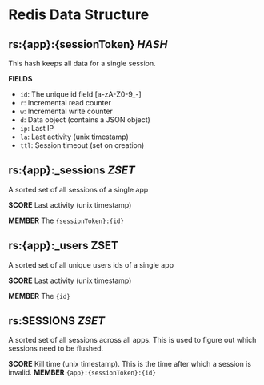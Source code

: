 # Redis Data Structure


## rs:{app}:{sessionToken} *HASH*

This hash keeps all data for a single session.

**FIELDS** 
* `id`: The unique id field [a-zA-Z0-9_-]
* `r`: Incremental read counter
* `w`: Incremental write counter
* `d`: Data object (contains a JSON object)
* `ip`: Last IP
* `la`: Last activity (unix timestamp)
* `ttl`: Session timeout (set on creation)


## rs:{app}:_sessions *ZSET*

A sorted set of all sessions of a single app

**SCORE** Last activity (unix timestamp)

**MEMBER** The `{sessionToken}:{id}`


## rs:{app}:_users ZSET

A sorted set of all unique users ids of a single app

**SCORE** Last activity (unix timestamp)

**MEMBER** The `{id}`


## rs:SESSIONS *ZSET*

A sorted set of all sessions across all apps. This is used to figure out which sessions need to be flushed.

**SCORE** Kill time (unix timestamp). This is the time after which a session is invalid.
**MEMBER** `{app}:{sessionToken}:{id}` 


